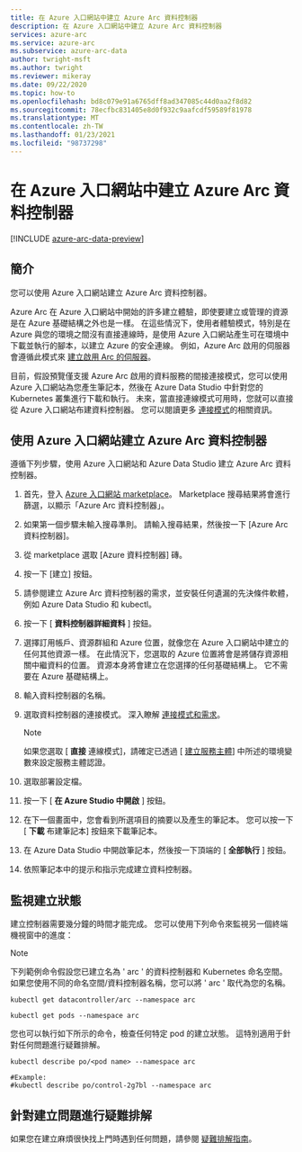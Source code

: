 ```yaml
---
title: 在 Azure 入口網站中建立 Azure Arc 資料控制器
description: 在 Azure 入口網站中建立 Azure Arc 資料控制器
services: azure-arc
ms.service: azure-arc
ms.subservice: azure-arc-data
author: twright-msft
ms.author: twright
ms.reviewer: mikeray
ms.date: 09/22/2020
ms.topic: how-to
ms.openlocfilehash: bd8c079e91a6765dff8ad347085c44d0aa2f8d82
ms.sourcegitcommit: 78ecfbc831405e8d0f932c9aafcdf59589f81978
ms.translationtype: MT
ms.contentlocale: zh-TW
ms.lasthandoff: 01/23/2021
ms.locfileid: "98737298"
---
```

# <a name="create-an-azure-arc-data-controller-in-the-azure-portal"></a>在 Azure 入口網站中建立 Azure Arc 資料控制器

[!INCLUDE [azure-arc-data-preview](../../../includes/azure-arc-data-preview.md)]

## <a name="introduction"></a>簡介

您可以使用 Azure 入口網站建立 Azure Arc 資料控制器。

Azure Arc 在 Azure 入口網站中開始的許多建立體驗，即使要建立或管理的資源是在 Azure 基礎結構之外也是一樣。 在這些情況下，使用者體驗模式，特別是在 Azure 與您的環境之間沒有直接連線時，是使用 Azure 入口網站產生可在環境中下載並執行的腳本，以建立 Azure 的安全連線。 例如，Azure Arc 啟用的伺服器會遵循此模式來 [建立啟用 Arc 的伺服器](../servers/onboard-portal.md)。

目前，假設預覽僅支援 Azure Arc 啟用的資料服務的間接連接模式，您可以使用 Azure 入口網站為您產生筆記本，然後在 Azure Data Studio 中針對您的 Kubernetes 叢集進行下載和執行。 未來，當直接連線模式可用時，您就可以直接從 Azure 入口網站布建資料控制器。 您可以閱讀更多 [連接模式](connectivity.md)的相關資訊。

## <a name="use-the-azure-portal-to-create-an-azure-arc-data-controller"></a>使用 Azure 入口網站建立 Azure Arc 資料控制器

遵循下列步驟，使用 Azure 入口網站和 Azure Data Studio 建立 Azure Arc 資料控制器。

1. 首先，登入 [Azure 入口網站 marketplace](https://ms.portal.azure.com/#blade/Microsoft_Azure_Marketplace/MarketplaceOffersBlade/selectedMenuItemId/home/searchQuery/azure%20arc%20data%20controller)。  Marketplace 搜尋結果將會進行篩選，以顯示「Azure Arc 資料控制器」。
2. 如果第一個步驟未輸入搜尋準則。 請輸入搜尋結果，然後按一下 [Azure Arc 資料控制器]。
3. 從 marketplace 選取 [Azure 資料控制器] 磚。
4. 按一下 [建立]  按鈕。
5. 請參閱建立 Azure Arc 資料控制器的需求，並安裝任何遺漏的先決條件軟體，例如 Azure Data Studio 和 kubectl。
6. 按一下 [ **資料控制器詳細資料** ] 按鈕。
7. 選擇訂用帳戶、資源群組和 Azure 位置，就像您在 Azure 入口網站中建立的任何其他資源一樣。 在此情況下，您選取的 Azure 位置將會是將儲存資源相關中繼資料的位置。  資源本身將會建立在您選擇的任何基礎結構上。 它不需要在 Azure 基礎結構上。
8. 輸入資料控制器的名稱。
9. 選取資料控制器的連接模式。 深入瞭解 [連接模式和需求](./connectivity.md)。 

   > [!NOTE] 
   > 如果您選取 [ **直接** 連線模式]，請確定已透過 [ [建立服務主體](upload-metrics-and-logs-to-azure-monitor.md#create-service-principal)] 中所述的環境變數來設定服務主體認證。 

1. 選取部署設定檔。
1. 按一下 [ **在 Azure Studio 中開啟** ] 按鈕。
1. 在下一個畫面中，您會看到所選項目的摘要以及產生的筆記本。  您可以按一下 [ **下載** 布建筆記本] 按鈕來下載筆記本。
1. 在 Azure Data Studio 中開啟筆記本，然後按一下頂端的 [ **全部執行** ] 按鈕。
1. 依照筆記本中的提示和指示完成建立資料控制器。

## <a name="monitoring-the-creation-status"></a>監視建立狀態

建立控制器需要幾分鐘的時間才能完成。 您可以使用下列命令來監視另一個終端機視窗中的進度：

> [!NOTE]
>  下列範例命令假設您已建立名為 ' arc ' 的資料控制器和 Kubernetes 命名空間。  如果您使用不同的命名空間/資料控制器名稱，您可以將 ' arc ' 取代為您的名稱。

```console
kubectl get datacontroller/arc --namespace arc
```

```console
kubectl get pods --namespace arc
```

您也可以執行如下所示的命令，檢查任何特定 pod 的建立狀態。  這特別適用于針對任何問題進行疑難排解。

```console
kubectl describe po/<pod name> --namespace arc

#Example:
#kubectl describe po/control-2g7bl --namespace arc
```

## <a name="troubleshooting-creation-problems"></a>針對建立問題進行疑難排解

如果您在建立麻煩很快找上門時遇到任何問題，請參閱 [疑難排解指南](troubleshoot-guide.md)。